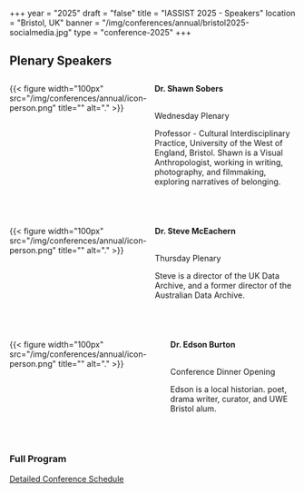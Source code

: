 +++
year = "2025"
draft = "false"
title = "IASSIST 2025 - Speakers"
location = "Bristol, UK"
banner = "/img/conferences/annual/bristol2025-socialmedia.jpg"
type = "conference-2025"
+++
## Plenary Speakers

<div style="display:flex;align-items:top;margin:2em 0 4em 0;">
  <div>
    {{< figure width="100px" src="/img/conferences/annual/icon-person.png" title="" alt="." >}}
  </div>
  <div style="margin-left:1em;">
<strong>Dr. Shawn Sobers</strong><br /><br />

Wednesday Plenary<br />

Professor - Cultural Interdisciplinary Practice, University of the West of England, Bristol. Shawn is a Visual Anthropologist, working in writing, photography, and filmmaking, exploring narratives of belonging.

  </div>
</div>

<div style="display:flex;align-items:top;margin:2em 0 4em 0;">
  <div>
    {{< figure width="100px" src="/img/conferences/annual/icon-person.png" title="" alt="." >}}
  </div>
  <div style="margin-left:1em;">
<strong>Dr. Steve McEachern</strong><br /><br />

Thursday Plenary<br />

Steve is a director of the UK Data Archive, and a former director of the Australian Data Archive.
  </div>
</div>

<div style="display:flex;align-items:top;margin:2em 0 4em 0;">
  <div>
    {{< figure width="100px" src="/img/conferences/annual/icon-person.png" title="" alt="." >}}
  </div>
  <div style="margin-left:1em;">
<strong>Dr. Edson Burton</strong><br /><br />

Conference Dinner Opening<br />

Edson is a local historian. poet, drama writer, curator, and UWE Bristol alum.
  </div>
</div>

### Full Program

[Detailed Conference Schedule](/conferences/iassist2024/conference-schedule/)

<br />
